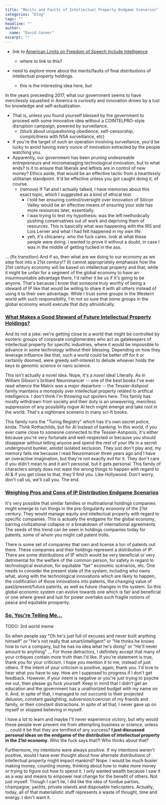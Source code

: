 ```yaml
---
title: "Merits and Faults of Intellectual Property Endgame Scenarios"
categories: "blog"
tags: ""
headline: ""
author:
  name: "David Conner"
excerpt: ""
---
```


- link to
  [American Limits on Freedom of Speech Include Intelligence](http://te.xel.io/posts/2016-08-22-american-limits-on-freedom-of-speech-include-intelligence.html)
  - where to link to this?

- need to explore more about the merits/faults of final distributions
  of intellectual property holdings.
  - this is the interesting idea here, but

In the years preceeding 2017, what our government seems to have
mercilessly squashed in America is curiosity and innovation driven by
a lust for knowledge and self-actualization.

- That is, unless you found
  yourself blessed by the government to proceed with some innovative
  idea without a COINTELPRO-style disruption campaign, powered by
  surveillance.
  - (blurb about unquestioning obedience, self-censorship, complicitness
    with NSA surveillance, etc)
- If you're the target of such an operation involving surveillance,
  you'd be lucky to avoid having every ounce of innovation extracted
  by the people watching you.
- Apparently, our government has been pruning undesireable
  entrepreneurs and micromanaging technological innovation, but to
  what ends? Is it to ensure that liberals and leftists are in control
  of new money? Ethics aside, that would be an effective tactic from a
  heartlessly utilitarian standpoint. It'd be effective unless you got
  caught doing it, of course.
  - (remove) If Tat and I actually talked, I have memories about this
    exact topic, which I suggested as a kind of ethical test.
    - I told her ensuring control/oversight over innovation of Silicon
      Valley would be an effective means of ensuring your side has
      more resources later, essentially.
    - I was trying to test my hypothesis: was the left methodically
      pushing conservatives out of work and depriving them of
      resources. This is basically what was happening with the IRS and
      Lois Lerner and what I had felt happened in my own life.
    - yeh, it's chicanery. who the fuck cares. look at what these
      people were doing. i wanted to prove it without a doubt, in case
      I was in the middle of getting fucked in the ass.

... (fix transition) And if so, then what are we doing to our economy
as we step foot into a 21st century!?  (I) cannot appropriately
emphasize how the 21st century economy will be based on intellectual
property and that, while it might be unfair for a segment of the
global economy to have an insurmountable advantage there, I'd rather
it be us if it's going to be anyone. That's because I know that
someone truly worthy of being a steward of IP like that would be
willing to share it with all others instead of using it to their own
advantage. While I trust some groups in the Western world with such
responsibility, I'm not so sure that some groups in the global economy
would execute that duty altruistically.

### [What Makes a Good Steward of Future Intellectual Property Holdings?](#what-makes-a-good-steward-of-future-intellectual-property-holdings)

And its not a joke: we're getting close to a world that might be
controlled by esoteric groups of corporate conglomerates who act as
gatekeepers of intellectual property for specific industries, where it
would be impossible to advance in some technology without their
blessing. Depending on how they leverage influence like that, such a
world could be better off for it or certainly doomed, were greedy
self-interest to delude whoever holds the keys to genomic science or
nano science.

This isn't actually a novel idea. Nope, it's a *novel* idea!
Literally. As in William Gibson's brilliant Neuromancer -- one of the
best books I've ever read whence the Matrix was a major departure --
the Tessier-Ashpool family maintains a monopoly over intellectual
property related to artifical intelligence. I don't think I'm throwing
out spoilers here. This family has mostly withdrawn from society and
their duty is an unwavering, merciless suppression of any possibility
rogue AI tech might emerge and take root in the world. That's a
nightmare scenerio in many sci-fi books.

This family runs the "Turing Registry" which has it's own secret
police, kinda. Think Rothschilds, but for AI instead of banking. In
this world, if you ever came close to someone connected to the
Tessier-Ashpools, it's either because you're very fortunate and
well-respected or because you should disappear without telling anyone
and spend the rest of your life in a secret underground bunker, amidst
isolated seclusion. They just don't play and, my memory fails me
because I read Neuromancer three years ago and I have an overactive
imagination, but they're not exactly evil for it. They don't care if
you didn't mean to and it ain't personal, but it gets personal. This
family of characters simply does not want the wrong things to happen
with regard to AI & if you get close to that, they'll find you. Like
Hollywood.  Don't worry, don't call us, we'll call you. The end.

<a name="" />

### [Weighing Pros and Cons of IP Distribution Endgame Scenarios](#weighing-pros-and-cons-of-ip-distribution-endgame-scenarios)

It's very possible that similar families or multinational holdings
companies might emerge to run things in the pre-Singularity economy of
the 21st century. They would manage equity and intellectual property
with regard to specific companies. This is actually the endgame for
the global economy, barring civilizational collapse or a breakdown of
international agreements. The seeds of this trend can be seen in
holdings companies today for patents, *some* of whom you might call
patent trolls.

There is some set of companies that own and license a ton of patents
out there. These companies and their holdings represent a distribution
of IP. There are some distributions of IP which would be very
beneficial or very detrimental for the welfare of the common person,
for safety in regard to technological evolution, for equitable "fair"
economic scenarios, etc. One needs to consider the present state of
the system, including who owns what, along with the technological
innovations which are likely to happen, the codification of those
innovations into patents, the changing value of past/present/future
patents, as well as future changes in the system. So this global
economic system can evolve towards one which is fair and beneficial or
one where greed and lust for power overtake such fragile notions of
peace and equitable prosperity.

<a name="so-youre-telling-me" />

### [So, You're Telling Me...](#so-youre-telling-me)

TODO: 3rd world meme

So when people say "Oh he's just full of excuses and never built
anything himself" or "He's not really that smart/intelligent" or "He
thinks he knows how to run a company, but he has no idea what he's
doing" or "He'll never amount to anything" ... For those detractors, I
definitely accept that many of your critiques contain more truth than
I'd like. If you're statement is true, thank you for your criticism. I
hope you mention it to me, instead of just others. If the intent of
your criticism is positive, again, thank you. I'd love to hear what
you have to say. How am I supposed to progress if I don't get
feedback. However, if your intent is negative or you're just trying to
psyche me out, then please go fuck yourself. Keep in mind that I
didn't get an education and the government has a unathorized budget
with my name on it. And, in spite of that, I managed to not succumb to
their projected delusion, constant gaslighting, subversion/coercion of
my friends and family, or their constant distractions. In spite of all
that, I never gave up on myself or stopped believing in myself.

I have a lot to learn and maybe I'll never experience victory, but why
would these people ever prevent me from attempting business or
science, unless ... could it be that they are terrified of any
success? **I just discussed personal ideas on the endgame of the
distribution of intellectual property in the 21st economy.** Who the
fuck says that?! Who thinks about that?

Furthermore, my intentions were always positive. If my intentions
weren't positive, would I have ever thought about how alternate
distributions of intellectual property might impact mankind? Nope. I
would be much busier making money, counting money, thinking about how
to make more money or trying to figure out how to spend it. I only
wanted wealth because I saw it as a way and means to empower real
change for the benefit of others. Not just myself. Though I can't lie,
I did like the idea of fondue parties, champagne, yachts, private
islands and disposable helicopters.  Actually, today, all of that
materialistic stuff represents a waste of thought, time and energy. I
don't want it.
